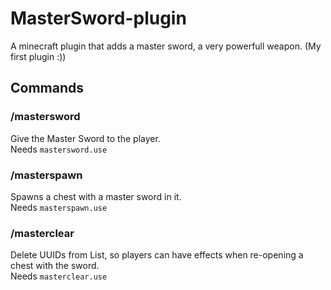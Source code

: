 # MasterSword-plugin
A minecraft plugin that adds a master sword, a very powerfull weapon.
(My first plugin :))


## Commands

### /mastersword  
  Give the Master Sword to the player.  
  Needs `mastersword.use`
  
### /masterspawn
  Spawns a chest with a master sword in it.  
  Needs `masterspawn.use`  

### /masterclear  
  Delete UUIDs from List, so players can have effects when re-opening a chest with the sword.  
  Needs `masterclear.use`

